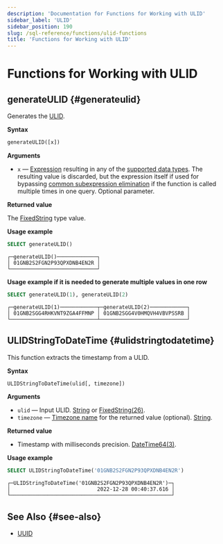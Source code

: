 ```yaml
---
description: 'Documentation for Functions for Working with ULID'
sidebar_label: 'ULID'
sidebar_position: 190
slug: /sql-reference/functions/ulid-functions
title: 'Functions for Working with ULID'
---
```


# Functions for Working with ULID

## generateULID \{#generateulid}

Generates the [ULID](https://github.com/ulid/spec).

**Syntax**

```sql
generateULID([x])
```

**Arguments**

- `x` — [Expression](/sql-reference/syntax#expressions) resulting in any of the [supported data types](/sql-reference/data-types). The resulting value is discarded, but the expression itself if used for bypassing [common subexpression elimination](/sql-reference/functions/overview#common-subexpression-elimination) if the function is called multiple times in one query. Optional parameter.

**Returned value**

The [FixedString](../data-types/fixedstring.md) type value.

**Usage example**

```sql
SELECT generateULID()
```

```text
┌─generateULID()─────────────┐
│ 01GNB2S2FGN2P93QPXDNB4EN2R │
└────────────────────────────┘
```

**Usage example if it is needed to generate multiple values in one row**

```sql
SELECT generateULID(1), generateULID(2)
```

```text
┌─generateULID(1)────────────┬─generateULID(2)────────────┐
│ 01GNB2SGG4RHKVNT9ZGA4FFMNP │ 01GNB2SGG4V0HMQVH4VBVPSSRB │
└────────────────────────────┴────────────────────────────┘
```

## ULIDStringToDateTime \{#ulidstringtodatetime}

This function extracts the timestamp from a ULID.

**Syntax**

```sql
ULIDStringToDateTime(ulid[, timezone])
```

**Arguments**

- `ulid` — Input ULID. [String](../data-types/string.md) or [FixedString(26)](../data-types/fixedstring.md).
- `timezone` — [Timezone name](../../operations/server-configuration-parameters/settings.md#timezone) for the returned value (optional). [String](../data-types/string.md).

**Returned value**

- Timestamp with milliseconds precision. [DateTime64(3)](../data-types/datetime64.md).

**Usage example**

```sql
SELECT ULIDStringToDateTime('01GNB2S2FGN2P93QPXDNB4EN2R')
```

```text
┌─ULIDStringToDateTime('01GNB2S2FGN2P93QPXDNB4EN2R')─┐
│                            2022-12-28 00:40:37.616 │
└────────────────────────────────────────────────────┘
```

## See Also \{#see-also}

- [UUID](../../sql-reference/functions/uuid-functions.md)
